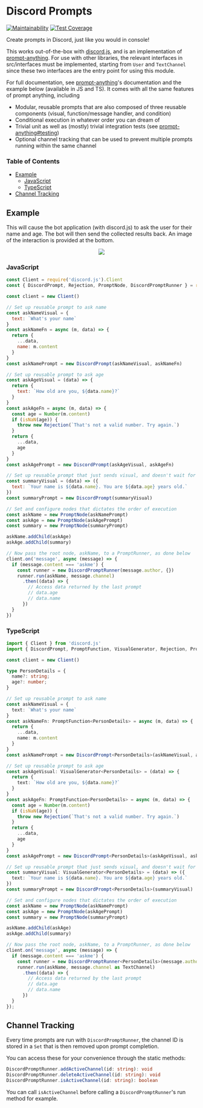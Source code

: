 # Discord Prompts
[![Maintainability](https://api.codeclimate.com/v1/badges/c4c08e63d9d7078a3b5b/maintainability)](https://codeclimate.com/github/synzen/discord.js-prompts/maintainability)
[![Test Coverage](https://api.codeclimate.com/v1/badges/c4c08e63d9d7078a3b5b/test_coverage)](https://codeclimate.com/github/synzen/discord.js-prompts/test_coverage)

Create prompts in Discord, just like you would in console!

This works out-of-the-box with [discord.js](https://discord.js.org/#/), and is an implementation of [prompt-anything](https://github.com/synzen/prompt-anything). For use with other libraries, the relevant interfaces in src/interfaces must be implemented, starting from `User` and `TextChannel` since these two interfaces are the entry point for using this module.

For full documentation, see [prompt-anything](https://github.com/synzen/prompt-anything)'s documentation and the example below (available in JS and TS). It comes with all the same features of prompt anything, including

- Modular, reusable prompts that are also composed of three reusable components (visual, function/message handler, and condition)
- Conditional execution in whatever order you can dream of
- Trivial unit as well as (mostly) trivial integration tests (see [prompt-anything#testing](https://github.com/synzen/prompt-anything#testing))
- Optional channel tracking that can be used to prevent multiple prompts running within the same channel

### Table of Contents

- [Example](#example)
  - [JavaScript](#javascript)
  - [TypeScript](#typescript)
- [Channel Tracking](#channel-tracking)

## Example

This will cause the bot application (with discord.js) to ask the user for their name and age. The bot will then send the collected results back. An image of the interaction is provided at the bottom.

<p align="center">
  <img src="https://i.imgur.com/DCydxh5.png">
</p>


### JavaScript
```js
const Client = require('discord.js').Client
const { DiscordPrompt, Rejection, PromptNode, DiscordPromptRunner } = require('discord-prompts')

const client = new Client()

// Set up reusable prompt to ask name
const askNameVisual = {
  text: `What's your name`
}
const askNameFn = async (m, data) => {
  return {
    ...data,
    name: m.content
  }
}
const askNamePrompt = new DiscordPrompt(askNameVisual, askNameFn)

// Set up reusable prompt to ask age
const askAgeVisual = (data) => {
  return {
    text: `How old are you, ${data.name}?`
  }
}
const askAgeFn = async (m, data) => {
  const age = Number(m.content)
  if (isNaN(age)) {
    throw new Rejection(`That's not a valid number. Try again.`)
  }
  return {
    ...data,
    age
  }
}
const askAgePrompt = new DiscordPrompt(askAgeVisual, askAgeFn)

// Set up reusable prompt that just sends visual, and doesn't wait for input
const summaryVisual = (data) => ({
  text: `Your name is ${data.name}. You are ${data.age} years old.`
})
const summaryPrompt = new DiscordPrompt(summaryVisual)

// Set and configure nodes that dictates the order of execution
const askName = new PromptNode(askNamePrompt)
const askAge = new PromptNode(askAgePrompt)
const summary = new PromptNode(summaryPrompt)

askName.addChild(askAge)
askAge.addChild(summary)

// Now pass the root node, askName, to a PromptRunner, as done below
client.on('message', async (message) => {
  if (message.content === 'askme') {
    const runner = new DiscordPromptRunner(message.author, {})
    runner.run(askName, message.channel)
      .then((data) => {
        // Access data returned by the last prompt
        // data.age
        // data.name
      })
  }
})
```

### TypeScript
```ts
import { Client } from 'discord.js'
import { DiscordPrompt, PromptFunction, VisualGenerator, Rejection, PromptNode, DiscordPromptRunner, TextChannel } from 'discord-prompts';

const client = new Client()

type PersonDetails = {
  name?: string;
  age?: number;
}

// Set up reusable prompt to ask name
const askNameVisual = {
  text: `What's your name`
}
const askNameFn: PromptFunction<PersonDetails> = async (m, data) => {
  return {
    ...data,
    name: m.content
  }
}
const askNamePrompt = new DiscordPrompt<PersonDetails>(askNameVisual, askNameFn)

// Set up reusable prompt to ask age
const askAgeVisual: VisualGenerator<PersonDetails> = (data) => {
  return {
    text: `How old are you, ${data.name}?`
  }
}
const askAgeFn: PromptFunction<PersonDetails> = async (m, data) => {
  const age = Number(m.content)
  if (isNaN(age)) {
    throw new Rejection(`That's not a valid number. Try again.`)
  }
  return {
    ...data,
    age
  }
}
const askAgePrompt = new DiscordPrompt<PersonDetails>(askAgeVisual, askAgeFn)

// Set up reusable prompt that just sends visual, and doesn't wait for input
const summaryVisual: VisualGenerator<PersonDetails> = (data) => ({
  text: `Your name is ${data.name}. You are ${data.age} years old.`
})
const summaryPrompt = new DiscordPrompt<PersonDetails>(summaryVisual)

// Set and configure nodes that dictates the order of execution
const askName = new PromptNode(askNamePrompt)
const askAge = new PromptNode(askAgePrompt)
const summary = new PromptNode(summaryPrompt)

askName.addChild(askAge)
askAge.addChild(summary)

// Now pass the root node, askName, to a PromptRunner, as done below
client.on('message', async (message) => {
  if (message.content === 'askme') {
    const runner = new DiscordPromptRunner<PersonDetails>(message.author, {})
    runner.run(askName, message.channel as TextChannel)
      .then((data) => {
        // Access data returned by the last prompt
        // data.age
        // data.name
      })
  }
});
```

## Channel Tracking

Every time prompts are run with `DiscordPromptRunner`, the channel ID is stored in a `Set` that is then removed upon prompt completion.

You can access these for your convenience through the static methods:

```ts
DiscordPromptRunner.addActiveChannel(id: string): void
DiscordPromptRunner.deleteActiveChannel(id: string): void
DiscordPromptRunner.isActiveChannel(id: string): boolean
```

You can call `isActiveChannel` before calling a `DiscordPromptRunner`'s run method for example.
